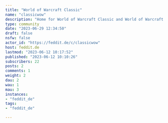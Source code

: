 ```yaml
---
title: "World of Warcraft Classic" 
name: "classicwow"
description: "Home for World of Warcraft Classic and World of Warcraft WotLK Classic"
type: community
date: "2023-06-29 12:34:50"
draft: false
nsfw: false
actor_id: "https://feddit.de/c/classicwow"
host: feddit.de
lastmod: "2023-06-12 10:17:52"
published: "2023-06-12 10:10:26"
subscribers: 22
posts: 2
comments: 1
weight: 2
dau: 2
wau: 1
mau: 3
instances:
- "feddit_de"
tags: 
- "feddit_de"

---
```


